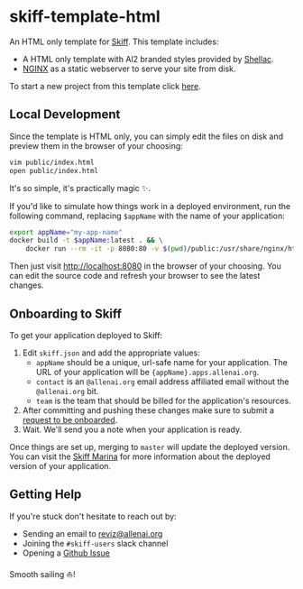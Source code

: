 # skiff-template-html

An HTML only template for [Skiff](https://github.com/allenai/skiff). This template includes:

* A HTML only template with AI2 branded styles provided by [Shellac](https://varnish.allenai.org/shellac).
* [NGINX](https://nginx.org) as a static webserver to serve your site from disk.

To start a new project from this template click [here](https://github.com/allenai/skiff-template-html/generate).

## Local Development

Since the template is HTML only, you can simply edit the files on disk and preview them in
the browser of your choosing:

```bash
vim public/index.html
open public/index.html
```

It's so simple, it's practically magic ✨.

If you'd like to simulate how things work in a deployed environment, run the following command,
replacing `$appName` with the name of your application:

```bash
export appName="my-app-name"
docker build -t $appName:latest . && \
    docker run --rm -it -p 8080:80 -v $(pwd)/public:/usr/share/nginx/html $appName:latest
```

Then just visit [http://localhost:8080](http://localhost:8080) in the browser of your choosing.
You can edit the source code and refresh your browser to see the latest changes.

## Onboarding to Skiff

To get your application deployed to Skiff:

1. Edit `skiff.json` and add the appropriate values:
    - `appName` should be a unique, url-safe name for your application. The URL of your
       application will be `{appName}.apps.allenai.org`.
    - `contact` is an `@allenai.org` email address affiliated email without the `@allenai.org`
      bit.
    - `team` is the team that should be billed for the application's resources.
2. After committing and pushing these changes make sure to submit a
   [request to be onboarded](https://github.com/allenai/skiff/issues/new/choose).
3. Wait. We'll send you a note when your application is ready.

Once things are set up, merging to `master` will update the deployed version. You can visit the
[Skiff Marina](https://marina.apps.allenai.org) for more information about the deployed version
of your application.

## Getting Help

If you're stuck don't hesitate to reach out by:

* Sending an email to [reviz@allenai.org](mailto:reviz@allenai.org)
* Joining the `#skiff-users` slack channel
* Opening a [Github Issue](https://github.com/allenai/skiff/issues/new/choose)

Smooth sailing ⛵️!
